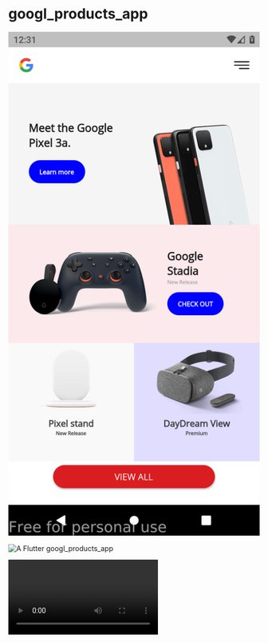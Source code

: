 # googl_products_app

![A Flutter googl_products_app ](https://github.com/JaveedIshaq/google-products-app/blob/master/screenshot-2021-08-16_21.31.37.229.png?raw=true)

![A Flutter googl_products_app ](!https://github.com/JaveedIshaq/google-products-app/blob/master/screenshot-2021-08-16_21.31.44.652.png?raw=true)

![A Flutter googl_products_app ](https://github.com/JaveedIshaq/google-products-app/blob/master/screencast-Genymotion-2021-08-16_21.28.51.869.webm)
